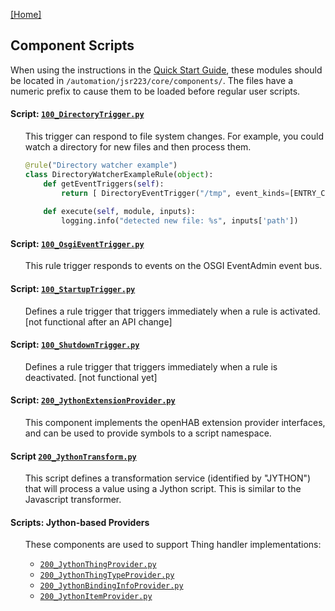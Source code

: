 [[Home]](README.md)

## Component Scripts

When using the instructions in the [Quick Start Guide](Getting-Started.md#quick-start-guide), these modules should be located in `/automation/jsr223/core/components/`. 
The files have a numeric prefix to cause them to be loaded before regular user scripts.

#### Script: [`100_DirectoryTrigger.py`](../Core/automation/jsr223/core/components/100_DirectoryTrigger.py)
<ul>

This trigger can respond to file system changes.
For example, you could watch a directory for new files and then process them.

```python
@rule("Directory watcher example")
class DirectoryWatcherExampleRule(object):
    def getEventTriggers(self):
        return [ DirectoryEventTrigger("/tmp", event_kinds=[ENTRY_CREATE]).trigger ]
    
    def execute(self, module, inputs):
        logging.info("detected new file: %s", inputs['path'])
```
</ul>

#### Script: [`100_OsgiEventTrigger.py`](../Core/automation/jsr223/core/components/100_OsgiEventTrigger.py)
<ul>

This rule trigger responds to events on the OSGI EventAdmin event bus.
</ul>

#### Script: [`100_StartupTrigger.py`](../Core/automation/jsr223/core/components/100_StartupTrigger.py)
<ul>

Defines a rule trigger that triggers immediately when a rule is activated. [not functional after an API change]
</ul>

#### Script: [`100_ShutdownTrigger.py`](../Core/automation/jsr223/core/components/100_ShutdownTrigger.py)
<ul>

Defines a rule trigger that triggers immediately when a rule is deactivated. [not functional yet]
</ul>

#### Script: [`200_JythonExtensionProvider.py`](../Core/automation/jsr223/core/components/200_JythonExtensionProvider.py)
<ul>

This component implements the openHAB extension provider interfaces, and can be used to provide symbols to a script
namespace.
</ul>

#### Script [`200_JythonTransform.py`](../Core/automation/jsr223/core/components/200_JythonTransform.py)
<ul>

This script defines a transformation service (identified by "JYTHON") that will process a value using a Jython script. 
This is similar to the Javascript transformer.
</ul>

#### Scripts: Jython-based Providers
<ul>

These components are used to support Thing handler implementations:
* [`200_JythonThingProvider.py`](../Core/automation/jsr223/core/components/200_JythonThingProvider.py)
* [`200_JythonThingTypeProvider.py`](../Core/automation/jsr223/core/components/200_JythonThingTypeProvider.py)
* [`200_JythonBindingInfoProvider.py`](../Core/automation/jsr223/core/components/200_JythonBindingInfoProvider.py)
* [`200_JythonItemProvider.py`](../Core/automation/jsr223/core/components/200_JythonItemProvider.py)

</ul>
